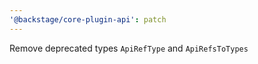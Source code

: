 ```yaml
---
'@backstage/core-plugin-api': patch
---
```


Remove deprecated types `ApiRefType` and `ApiRefsToTypes`
